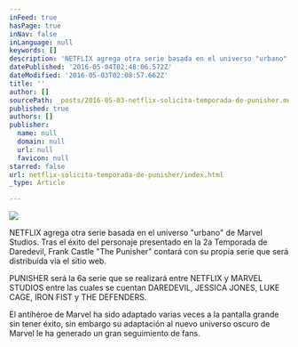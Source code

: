 ```yaml
---
inFeed: true
hasPage: true
inNav: false
inLanguage: null
keywords: []
description: 'NETFLIX agrega otra serie basada en el universo "urbano" de Marvel Studios. Tras el éxito del personaje presentado en la 2a Temporada de Daredevil, Frank Castle "The Punisher" contará con su propia serie que será distribuida via el sitio web.'
datePublished: '2016-05-04T02:48:06.572Z'
dateModified: '2016-05-03T02:08:57.662Z'
title: ''
author: []
sourcePath: _posts/2016-05-03-netflix-solicita-temporada-de-punisher.md
published: true
authors: []
publisher:
  name: null
  domain: null
  url: null
  favicon: null
starred: false
url: netflix-solicita-temporada-de-punisher/index.html
_type: Article

---
```

![](https://the-grid-user-content.s3-us-west-2.amazonaws.com/27cc9199-061d-452a-a826-552e12eec05f.jpg)

NETFLIX agrega otra serie basada en el universo "urbano" de Marvel Studios. Tras el éxito del personaje presentado en la 2a Temporada de Daredevil, Frank Castle "The Punisher" contará con su propia serie que será distribuida via el sitio web.

PUNISHER será la 6a serie que se realizará entre NETFLIX y MARVEL STUDIOS entre las cuales se cuentan DAREDEVIL, JESSICA JONES, LUKE CAGE, IRON FIST y THE DEFENDERS.

El antihéroe de Marvel ha sido adaptado varias veces a la pantalla grande sin tener éxito, sin embargo su adaptación al nuevo universo oscuro de Marvel le ha generado un gran seguimiento de fans.